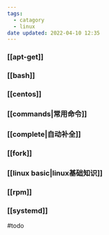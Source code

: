 ```yaml
---
tags:
  - catagory
  - linux
date updated: 2022-04-10 12:35
---
```


### [[apt-get]]

### [[bash]]

### [[centos]]

### [[commands|常用命令]]

### [[complete|自动补全]]

### [[fork]]

### [[linux basic|linux基础知识]]

### [[rpm]]

### [[systemd]]

#todo
